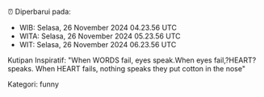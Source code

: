 ⏰ Diperbarui pada:
- WIB: Selasa, 26 November 2024 04.23.56 UTC
- WITA: Selasa, 26 November 2024 05.23.56 UTC
- WIT: Selasa, 26 November 2024 06.23.56 UTC

Kutipan Inspiratif:
"When WORDS fail, eyes speak.When eyes fail,?HEART? speaks. When HEART fails, nothing speaks they put cotton in the nose"


Kategori: funny

